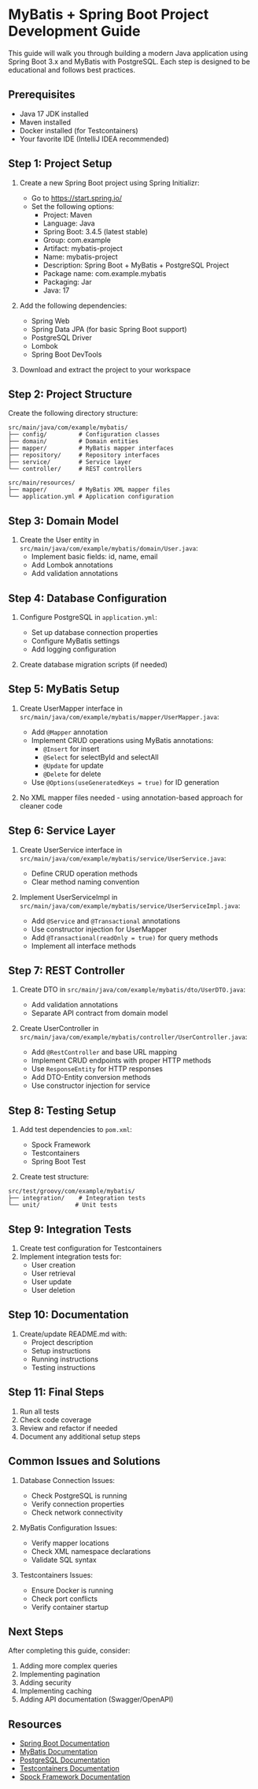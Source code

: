 # MyBatis + Spring Boot Project Development Guide

This guide will walk you through building a modern Java application using Spring Boot 3.x and MyBatis with PostgreSQL. Each step is designed to be educational and follows best practices.

## Prerequisites

- Java 17 JDK installed
- Maven installed
- Docker installed (for Testcontainers)
- Your favorite IDE (IntelliJ IDEA recommended)

## Step 1: Project Setup

1. Create a new Spring Boot project using Spring Initializr:

   - Go to https://start.spring.io/
   - Set the following options:
     - Project: Maven
     - Language: Java
     - Spring Boot: 3.4.5 (latest stable)
     - Group: com.example
     - Artifact: mybatis-project
     - Name: mybatis-project
     - Description: Spring Boot + MyBatis + PostgreSQL Project
     - Package name: com.example.mybatis
     - Packaging: Jar
     - Java: 17

2. Add the following dependencies:

   - Spring Web
   - Spring Data JPA (for basic Spring Boot support)
   - PostgreSQL Driver
   - Lombok
   - Spring Boot DevTools

3. Download and extract the project to your workspace

## Step 2: Project Structure

Create the following directory structure:

```
src/main/java/com/example/mybatis/
├── config/         # Configuration classes
├── domain/         # Domain entities
├── mapper/         # MyBatis mapper interfaces
├── repository/     # Repository interfaces
├── service/        # Service layer
└── controller/     # REST controllers

src/main/resources/
├── mapper/         # MyBatis XML mapper files
└── application.yml # Application configuration
```

## Step 3: Domain Model

1. Create the User entity in `src/main/java/com/example/mybatis/domain/User.java`:
   - Implement basic fields: id, name, email
   - Add Lombok annotations
   - Add validation annotations

## Step 4: Database Configuration

1. Configure PostgreSQL in `application.yml`:

   - Set up database connection properties
   - Configure MyBatis settings
   - Add logging configuration

2. Create database migration scripts (if needed)

## Step 5: MyBatis Setup

1. Create UserMapper interface in `src/main/java/com/example/mybatis/mapper/UserMapper.java`:

   - Add `@Mapper` annotation
   - Implement CRUD operations using MyBatis annotations:
     - `@Insert` for insert
     - `@Select` for selectById and selectAll
     - `@Update` for update
     - `@Delete` for delete
   - Use `@Options(useGeneratedKeys = true)` for ID generation

2. No XML mapper files needed - using annotation-based approach for cleaner code

## Step 6: Service Layer

1. Create UserService interface in `src/main/java/com/example/mybatis/service/UserService.java`:

   - Define CRUD operation methods
   - Clear method naming convention

2. Implement UserServiceImpl in `src/main/java/com/example/mybatis/service/UserServiceImpl.java`:
   - Add `@Service` and `@Transactional` annotations
   - Use constructor injection for UserMapper
   - Add `@Transactional(readOnly = true)` for query methods
   - Implement all interface methods

## Step 7: REST Controller

1. Create DTO in `src/main/java/com/example/mybatis/dto/UserDTO.java`:

   - Add validation annotations
   - Separate API contract from domain model

2. Create UserController in `src/main/java/com/example/mybatis/controller/UserController.java`:
   - Add `@RestController` and base URL mapping
   - Implement CRUD endpoints with proper HTTP methods
   - Use `ResponseEntity` for HTTP responses
   - Add DTO-Entity conversion methods
   - Use constructor injection for service

## Step 8: Testing Setup

1. Add test dependencies to `pom.xml`:

   - Spock Framework
   - Testcontainers
   - Spring Boot Test

2. Create test structure:

```
src/test/groovy/com/example/mybatis/
├── integration/    # Integration tests
└── unit/          # Unit tests
```

## Step 9: Integration Tests

1. Create test configuration for Testcontainers
2. Implement integration tests for:
   - User creation
   - User retrieval
   - User update
   - User deletion

## Step 10: Documentation

1. Create/update README.md with:
   - Project description
   - Setup instructions
   - Running instructions
   - Testing instructions

## Step 11: Final Steps

1. Run all tests
2. Check code coverage
3. Review and refactor if needed
4. Document any additional setup steps

## Common Issues and Solutions

1. Database Connection Issues:

   - Check PostgreSQL is running
   - Verify connection properties
   - Check network connectivity

2. MyBatis Configuration Issues:

   - Verify mapper locations
   - Check XML namespace declarations
   - Validate SQL syntax

3. Testcontainers Issues:
   - Ensure Docker is running
   - Check port conflicts
   - Verify container startup

## Next Steps

After completing this guide, consider:

1. Adding more complex queries
2. Implementing pagination
3. Adding security
4. Implementing caching
5. Adding API documentation (Swagger/OpenAPI)

## Resources

- [Spring Boot Documentation](https://spring.io/projects/spring-boot)
- [MyBatis Documentation](https://mybatis.org/mybatis-3/)
- [PostgreSQL Documentation](https://www.postgresql.org/docs/)
- [Testcontainers Documentation](https://www.testcontainers.org/)
- [Spock Framework Documentation](https://spockframework.org/)
